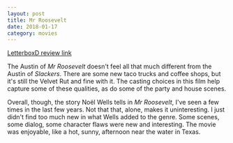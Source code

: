 ```yaml
---
layout: post
title: Mr Roosevelt
date: 2018-01-17
category: movies
---
```

 
[LetterboxD review link](https://letterboxd.com/samarthbhaskar/film/mr-roosevelt/)

The Austin of <em>Mr Roosevelt</em> doesn't feel all that much different from the Austin of <em>Slackers</em>. There are some new taco trucks and coffee shops, but it's still the Velvet Rut and fine with it. The casting choices in this film help capture some of these qualities, as do some of the party and house scenes.

Overall, though, the story Noël Wells tells in <em>Mr Roosevelt</em>, I've seen a few times in the last few years. Not that that, alone, makes it uninteresting. I just didn't find too much new in what Wells added to the genre. Some scenes, some dialog, some character flaws were new and interesting. The movie was enjoyable, like a hot, sunny, afternoon near the water in Texas.
